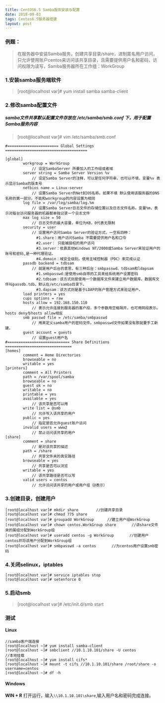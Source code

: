 ```yaml
---
title: CentOS6.5 Samba服务安装与配置
date: 2018-09-03
tags: Centos6.5服务器搭建
layout: post
---
```

### 例题：
> 在服务器中安装Samba服务，创建共享目录/share，进制匿名用户访问，只允许使用账户centos来访问该共享目录，且需要提供用户名和密码，访问权限为读写，Samba服务器所在工作组：WorkGroup

### 1.安装samba服务端软件
>[root@localhost var]# yum install samba samba-client

### 2.修改samba配置文件
##### samba文件共享默认配置文件存放在 **/etc/samba/smb.conf** 下，用于配置Samba服务内容
>[root@localhost var]# vim /etc/samba/smb.conf

```
#======================= Global Settings =====================================

[global]
        workgroup = WorkGroup
            // 设定SambaServer 所要加入的工作组或者域
        server string = Samba Server Version %v
            // 设定Samba Server的注释，可以是任何字符串，也可以不填，变量%v 表示显示Samba的版本号
        netbios name = Linux-server
            // 设置Samba Server的NetBIOS名称。如果不填 默认使用该服务器的DNS名称的第一部分。不能和workgroup的内容设置为相同
        log file = /var/log/samba/log.%m
            // 设置Samba Server日志文件的存储位置以及日志文件名称。变量%m，表示对每台访问服务器的机器都单独记录一个日志文件
        max log size = 50
            // 日志文件的最大容量，单位为KB，0代表无限制
        security = user
            // 设置用户访问Samba Server的验证方式，一空有四种：
              #1.share：用户访问Samba 不需要提供用户名和口令
              #2.user： 只能被授权的用户访问
              #3.server：依靠其他Windows NT/2000或Samba Server来验证用户的账号和密码,是一种代理验证。
              #4.domain：域安全级别，使用主域控制器（PDC）来完成认证
        passdb backend = tdbsam
            // 就是用户后台的意思，有三种后台：smbpasswd、tdbsam和ldapsam
              #1.smbpasswd:是使用smb自带的工具来给系统用户设置密码
              #2.tdbsam：该方式则是使用一个数据库文件来建立用户数据库。数据库文件叫passdb.tdb，默认在/etc/samba目录下。
              #3.dapsam：该方式则是基于LDAP的账户管理方式来验证用户。
        load printers = yes
        cups options = raw
        hosts allow = 192.168.150.110
            // 表示允许连接到服务器的客户段，多个参数用空格隔开，也可用网段表示。hosts deny与hosts allow相反
        smb passwd file = /etc/samba/smbpasswd
            // 用来定义samba用户的密码文件。smbpasswd文件如果没有那就要手工新建。
        guest account = guests
            // 设置guest用户名
#============================ Share Definitions ==============================
[homes]
        comment = Home Directories
        browseable = no
        writable = yes
[printers]
        comment = All Printers
        path = /var/spool/samba
        browseable = no
        guest ok = no
        writable = no
        printable = yes
        available = yes
            // 该共享是否可以用
        write list = @smb
            // 允许写入该共享的用户
        public = yes
            // 指定是否允许guest账户访问
        invalid users = www2
            // 禁止访问该共享的用户
[share]
        comment = share
            // 是对该共享的描述
        path = /share
            // 共享文件夹的真实路径
        browseable = yes
            // 共享是否可以浏览
        writable = yes
            // 该共享路径是否可以写
        valid users = centos
            // 允许访问该共享的用户或用户组（@表示）

```
### 3.创建目录，创建用户
```
[root@localhost var]# mkdir share        //创建共享目录
[root@localhost var]# chmod 775 share    
[root@localhost var]# groupadd WorkGroup      //建立用户组WorkGroup
[root@localhost var]# chown centos.WorkGroup share       //讲share文件夹的属组分配到WorkGroup组
[root@localhost var]# useradd centos -g WorkGroup       //创建用户centos并将该用户分配到WorkGroup组
[root@localhost var]# smbpasswd -a centos       //为centos用户设置smb密码
```

### 4.关闭selinux，iptables
``` 
[root@localhost var]# service iptables stop
[root@localhost var]# setenforce 0
```

### 5.启动smb
>[root@localhost var]# /etc/init.d/smb start

### 测试
#### Linux
```
//samba客户端连接
[root@localhost ~]# yum install samba-client
[root@localhost ~]# smbclient //10.1.10.101/share -U centos
//本地挂载
[root@localhost ~]# yum install cifs*
[root@localhost ~]# mount -t cifs //10.1.10.101/share /root/share -o username=centos
[root@localhost ~]# df -h
```

#### Windows
**WIN + R** 打开运行，输入`\\10.1.10.101\share`,输入用户名和密码完成连接。

